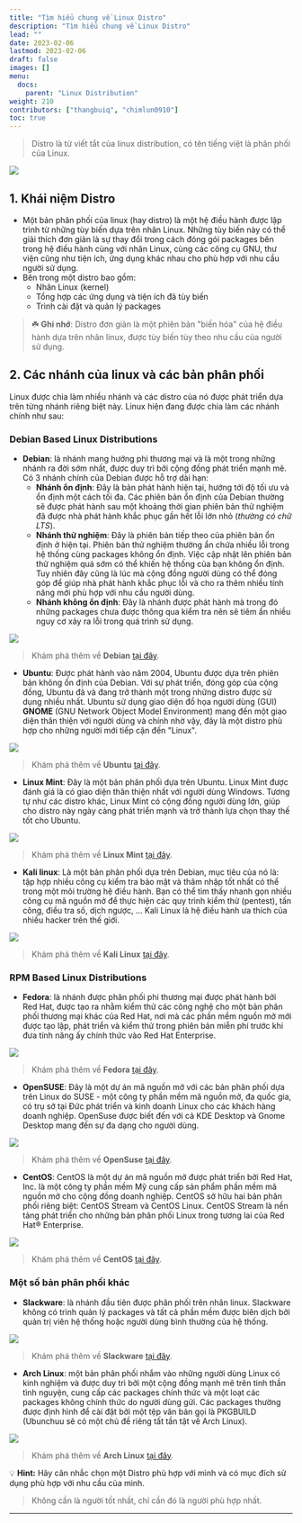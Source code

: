 ```yaml
---
title: "Tìm hiểu chung về Linux Distro"
description: "Tìm hiểu chung về Linux Distro"
lead: ""
date: 2023-02-06
lastmod: 2023-02-06
draft: false
images: []
menu:
  docs:
    parent: "Linux Distribution"
weight: 210
contributors: ["thangbuiq", "chimlun0910"]
toc: true
---
```


> Distro là từ viết tắt của linux distribution, có tên tiếng việt là phân phối của Linux.

![](branches.png)

## 1. Khái niệm Distro

- Một bản phân phối của linux (hay distro) là một hệ điều hành được lập trình từ những tùy biến dựa trên nhân Linux. Những tùy biến này có thể giải thích đơn giản là sự thay đổi trong cách đóng gói packages bên trong hệ điều hành cùng với nhân Linux, cùng các công cụ GNU, thư viện cũng như tiện ích, ứng dụng khác nhau cho phù hợp với nhu cầu người sử dụng.
- Bên trong một distro bao gồm:
  - Nhân Linux (kernel)
  - Tổng hợp các ứng dụng và tiện ích đã tùy biến
  - Trình cài đặt và quản lý packages

> :shamrock: **Ghi nhớ**: Distro đơn giản là một phiên bản "biến hóa" của hệ điều hành dựa trên nhân linux, được tùy biến tùy theo nhu cầu của người sử dụng.

## 2. Các nhánh của linux và các bản phân phối

Linux được chia làm nhiều nhánh và các distro của nó được phát triển dựa trên từng nhánh riêng biệt này.
Linux hiện đang được chia làm các nhánh chính như sau:

### **Debian Based Linux Distributions**

- **Debian**: là nhánh mang hướng phi thương mại và là một trong những nhánh ra đời sớm nhất, được duy trì bởi cộng đồng phát triển mạnh mẽ. Có 3 nhánh chính của Debian được hỗ trợ dài hạn:
  - **Nhánh ổn định**: Đây là bản phát hành hiện tại, hướng tới độ tối ưu và ổn định một cách tối đa. Các phiên bản ổn định của Debian thường sẽ được phát hành sau một khoảng thời gian phiên bản thử nghiệm đã được nhà phát hành khắc phục gần hết lỗi lớn nhỏ (_thường có chữ LTS_).
  - **Nhánh thử nghiệm**: Đây là phiên bản tiếp theo của phiên bản ổn định ở hiện tại. Phiên bản thử nghiệm thường ẩn chứa nhiều lỗi trong hệ thống cùng packages không ổn định. Việc cập nhật lên phiên bản thử nghiệm quá sớm có thể khiến hệ thống của bạn không ổn định. Tuy nhiên đây cũng là lúc mà cộng đồng người dùng có thể đóng góp để giúp nhà phát hành khắc phục lỗi và cho ra thêm nhiều tính năng mới phù hợp với nhu cầu người dùng.
  - **Nhánh không ổn định**: Đây là nhánh được phát hành mà trong đó những packages chưa được thông qua kiểm tra nên sẽ tiêm ẩn nhiều nguy cơ xảy ra lỗi trong quá trình sử dụng.

![](dedian.png)

> Khám phá thêm về **Debian** [tại đây](https://www.debian.org/index.vi.html).

- **Ubuntu**: Được phát hành vào năm 2004, Ubuntu được dựa trên phiên bản không ổn định của Debian. Với sự phát triển, đóng góp của cộng đồng, Ubuntu đã và đang trở thành một trong những distro được sử dụng nhiều nhất. Ubuntu sử dụng giao diện đồ họa người dùng (GUI) **GNOME** (GNU Network Object Model Environment) mang đến một giao diện thân thiện với người dùng và chính nhờ vậy, đây là một distro phù hợp cho những người mới tiếp cận đến "Linux".

![](ubuntu.png)

> Khám phá thêm về **Ubuntu** [tại đây](https://ubuntu.com/).

- **Linux Mint**: Đây là một bản phân phối dựa trên Ubuntu. Linux Mint được đánh giá là có giao diện thân thiện nhất với người dùng Windows. Tương tự như các distro khác, Linux Mint có cộng đồng người dùng lớn, giúp cho distro này ngày càng phát triển mạnh và trở thành lựa chọn thay thế tốt cho Ubuntu.

![](mint.png)

> Khám phá thêm về **Linux Mint** [tại đây](https://linuxmint.com/).

- **Kali linux**: Là một bản phân phối dựa trên Debian, mục tiêu của nó là: tập hợp nhiều công cụ kiểm tra bảo mật và thâm nhập tốt nhất có thể trong một môi trường hệ điều hành. Bạn có thể tìm thấy nhanh gọn nhiều công cụ mã nguồn mở để thực hiện các quy trình kiểm thử (pentest), tấn công, điều tra số, dịch ngược, ... Kali Linux là hệ điều hành ưa thích của nhiều hacker trên thế giới.

![](kali.png)

> Khám phá thêm về **Kali Linux** [tại đây](https://www.kali.org/).

### **RPM Based Linux Distributions**

- **Fedora**: là nhánh được phân phối phi thương mại được phát hành bởi Red Hat, được tạo ra nhằm kiểm thử các công nghệ cho một bản phân phối thương mại khác của Red Hat, nơi mà các phần mềm nguồn mở mới được tạo lập, phát triển và kiểm thử trong phiên bản miễn phí trước khi đưa tính năng ấy chính thức vào Red Hat Enterprise.

![](fedora.jpg)

> Khám phá thêm về **Fedora** [tại đây](https://getfedora.org/).

- **OpenSUSE**: Đây là một dự án mã nguồn mở với các bản phân phối dựa trên Linux do SUSE - một công ty phần mềm mã nguồn mở, đa quốc gia, có trụ sở tại Đức phát triển và kinh doanh Linux cho các khách hàng doanh nghiệp. OpenSuse được biết đến với cả KDE Desktop và Gnome Desktop mang đến sự đa dạng cho người dùng.

![](opensuse.png)

> Khám phá thêm về **OpenSuse** [tại đây](https://www.opensuse.org/).

- **CentOS**: CentOS là một dự án mã nguồn mở được phát triển bởi Red Hat, Inc. là một công ty phần mềm Mỹ cung cấp sản phẩm phần mềm mã nguồn mở cho cộng đồng doanh nghiệp. CentOS sở hữu hai bản phân phối riêng biệt: CentOS Stream và CentOS Linux. CentOS Stream là nền tảng phát triển cho những bản phân phối Linux trong tương lai của Red Hat® Enterprise.

![](centos.png)

> Khám phá thêm về **CentOS** [tại đây](https://www.centos.org/).

### **Một số bản phân phối khác**

- **Slackware**: là nhánh đầu tiên được phân phối trên nhân linux. Slackware không có trình quản lý packages và tất cả phần mềm được biên dịch bởi quản trị viên hệ thống hoặc người dùng bình thường của hệ thống.

![](slackware.png)

> Khám phá thêm về **Slackware** [tại đây](http://www.slackware.com/).

- **Arch Linux**: một bản phân phối nhắm vào những người dùng Linux có kinh nghiệm và được duy trì bởi một cộng đồng mạnh mẽ trên tinh thần tình nguyện, cung cấp các packages chính thức và một loạt các packages không chính thức do người dùng gửi. Các packages thường được định hình để cài đặt bởi một tệp văn bản gọi là PKGBUILD (Ubunchuu sẽ có một chủ đề riêng tất tần tật về Arch Linux).

![](arch.png)

> Khám phá thêm về **Arch Linux** [tại đây](https://archlinux.org/).

:bulb: **Hint:** Hãy cân nhắc chọn một Distro phù hợp với mình và có mục đích sử dụng phù hợp với nhu cầu của mình.

> Không cần là người tốt nhất, chỉ cần đó là người phù hợp nhất.

---

